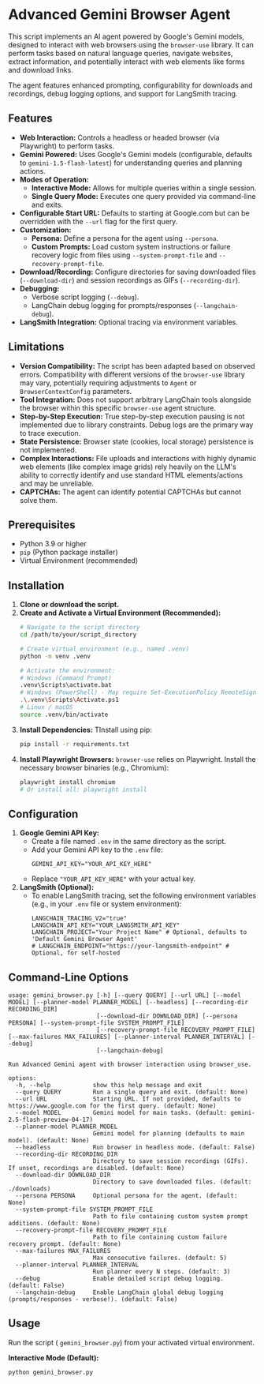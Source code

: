 # Advanced Gemini Browser Agent

This script implements an AI agent powered by Google's Gemini models, designed to interact with web browsers using the `browser-use` library. It can perform tasks based on natural language queries, navigate websites, extract information, and potentially interact with web elements like forms and download links.

The agent features enhanced prompting, configurability for downloads and recordings, debug logging options, and support for LangSmith tracing.

## Features

*   **Web Interaction:** Controls a headless or headed browser (via Playwright) to perform tasks.
*   **Gemini Powered:** Uses Google's Gemini models (configurable, defaults to `gemini-1.5-flash-latest`) for understanding queries and planning actions.
*   **Modes of Operation:**
    *   **Interactive Mode:** Allows for multiple queries within a single session.
    *   **Single Query Mode:** Executes one query provided via command-line and exits.
*   **Configurable Start URL:** Defaults to starting at Google.com but can be overridden with the `--url` flag for the first query.
*   **Customization:**
    *   **Persona:** Define a persona for the agent using `--persona`.
    *   **Custom Prompts:** Load custom system instructions or failure recovery logic from files using `--system-prompt-file` and `--recovery-prompt-file`.
*   **Download/Recording:** Configure directories for saving downloaded files (`--download-dir`) and session recordings as GIFs (`--recording-dir`).
*   **Debugging:**
    *   Verbose script logging (`--debug`).
    *   LangChain debug logging for prompts/responses (`--langchain-debug`).
*   **LangSmith Integration:** Optional tracing via environment variables.

## Limitations

*   **Version Compatibility:** The script has been adapted based on observed errors. Compatibility with different versions of the `browser-use` library may vary, potentially requiring adjustments to `Agent` or `BrowserContextConfig` parameters.
*   **Tool Integration:** Does not support arbitrary LangChain tools alongside the browser within this specific `browser-use` agent structure.
*   **Step-by-Step Execution:** True step-by-step execution pausing is not implemented due to library constraints. Debug logs are the primary way to trace execution.
*   **State Persistence:** Browser state (cookies, local storage) persistence is not implemented.
*   **Complex Interactions:** File uploads and interactions with highly dynamic web elements (like complex image grids) rely heavily on the LLM's ability to correctly identify and use standard HTML elements/actions and may be unreliable.
*   **CAPTCHAs:** The agent can identify potential CAPTCHAs but cannot solve them.

## Prerequisites

*   Python 3.9 or higher
*   `pip` (Python package installer)
*   Virtual Environment (recommended)

## Installation

1.  **Clone or download the script.**
2.  **Create and Activate a Virtual Environment (Recommended):**
    ```bash
    # Navigate to the script directory
    cd /path/to/your/script_directory

    # Create virtual environment (e.g., named .venv)
    python -m venv .venv

    # Activate the environment:
    # Windows (Command Prompt)
    .venv\Scripts\activate.bat
    # Windows (PowerShell) - May require Set-ExecutionPolicy RemoteSigned -Scope Process first
    .\.venv\Scripts\Activate.ps1
    # Linux / macOS
    source .venv/bin/activate
    ```
3.  **Install Dependencies:** 
    TInstall using pip:
    ```bash
    pip install -r requirements.txt
    ```
4.  **Install Playwright Browsers:** `browser-use` relies on Playwright. Install the necessary browser binaries (e.g., Chromium):
    ```bash
    playwright install chromium
    # Or install all: playwright install
    ```

## Configuration

1.  **Google Gemini API Key:**
    *   Create a file named `.env` in the same directory as the script.
    *   Add your Gemini API key to the `.env` file:
        ```env
        GEMINI_API_KEY="YOUR_API_KEY_HERE"
        ```
    *   Replace `"YOUR_API_KEY_HERE"` with your actual key.
2.  **LangSmith (Optional):**
    *   To enable LangSmith tracing, set the following environment variables (e.g., in your `.env` file or system environment):
        ```env
        LANGCHAIN_TRACING_V2="true"
        LANGCHAIN_API_KEY="YOUR_LANGSMITH_API_KEY"
        LANGCHAIN_PROJECT="Your Project Name" # Optional, defaults to 'Default Gemini Browser Agent'
        # LANGCHAIN_ENDPOINT="https://your-langsmith-endpoint" # Optional, for self-hosted
        ```
## Command-Line Options

```text
usage: gemini_browser.py [-h] [--query QUERY] [--url URL] [--model MODEL] [--planner-model PLANNER_MODEL] [--headless] [--recording-dir RECORDING_DIR]
                         [--download-dir DOWNLOAD_DIR] [--persona PERSONA] [--system-prompt-file SYSTEM_PROMPT_FILE]
                         [--recovery-prompt-file RECOVERY_PROMPT_FILE] [--max-failures MAX_FAILURES] [--planner-interval PLANNER_INTERVAL] [--debug]
                         [--langchain-debug]

Run Advanced Gemini agent with browser interaction using browser_use.

options:
  -h, --help            show this help message and exit
  --query QUERY         Run a single query and exit. (default: None)
  --url URL             Starting URL. If not provided, defaults to https://www.google.com for the first query. (default: None)
  --model MODEL         Gemini model for main tasks. (default: gemini-2.5-flash-preview-04-17)
  --planner-model PLANNER_MODEL
                        Gemini model for planning (defaults to main model). (default: None)
  --headless            Run browser in headless mode. (default: False)
  --recording-dir RECORDING_DIR
                        Directory to save session recordings (GIFs). If unset, recordings are disabled. (default: None)
  --download-dir DOWNLOAD_DIR
                        Directory to save downloaded files. (default: ./downloads)
  --persona PERSONA     Optional persona for the agent. (default: None)
  --system-prompt-file SYSTEM_PROMPT_FILE
                        Path to file containing custom system prompt additions. (default: None)
  --recovery-prompt-file RECOVERY_PROMPT_FILE
                        Path to file containing custom failure recovery prompt. (default: None)
  --max-failures MAX_FAILURES
                        Max consecutive failures. (default: 5)
  --planner-interval PLANNER_INTERVAL
                        Run planner every N steps. (default: 3)
  --debug               Enable detailed script debug logging. (default: False)
  --langchain-debug     Enable LangChain global debug logging (prompts/responses - verbose!). (default: False)
```
## Usage

Run the script ( `gemini_browser.py`) from your activated virtual environment.

**Interactive Mode (Default):**

```bash
python gemini_browser.py
